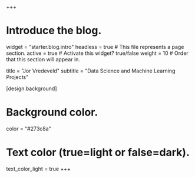 +++
# Introduce the blog.
widget = "starter.blog.intro"
headless = true  # This file represents a page section.
active = true  # Activate this widget? true/false
weight = 10  # Order that this section will appear in.

title = "Jor Vredeveld"
subtitle = "Data Science and Machine Learning Projects"

[design.background]
  # Background color.
  color = "#273c8a"

  # Text color (true=light or false=dark).
  text_color_light = true
+++
